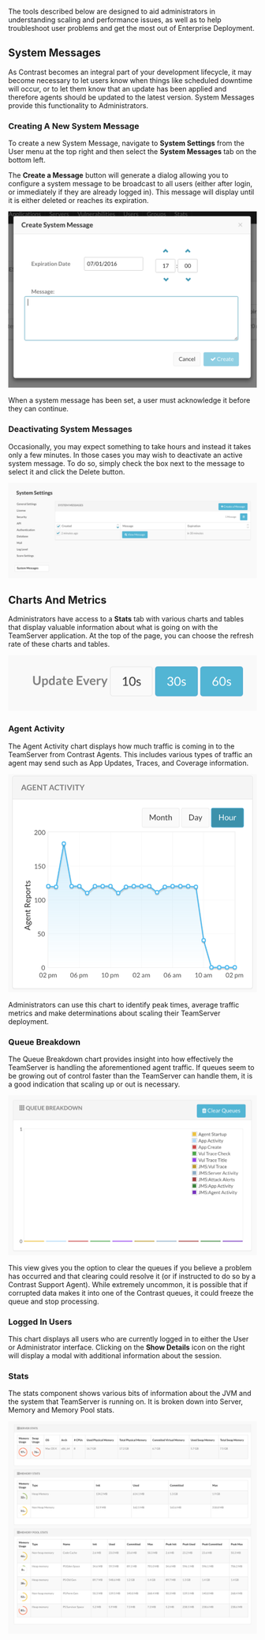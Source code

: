 <!--
title: "The Administrator's Dashboard"
description: "Explanation of Administrator tools"
tags: "EOP SuperAdmin System Messages Monitoring"
-->

The tools described below are designed to aid administrators in understanding scaling and performance issues, as well as to help troubleshoot user problems and get the most out of Enterprise Deployment.

## System Messages
As Contrast becomes an integral part of your development lifecycle, it may become necessary to let users know when things like scheduled downtime will occur, or to let them know that an update has been applied and therefore agents should be updated to the latest version. System Messages provide this functionality to Administrators. 

### Creating A New System Message
To create a new System Message, navigate to **System Settings** from the User menu at the top right and then select the **System Messages** tab on the bottom left.

The **Create a Message** button will generate a dialog allowing you to configure a system message to be broadcast to all users (either after login, or immediately if they are already logged in). This message will display until it is either deleted or reaches its expiration.

<a href="assets/images/KB4-c03_1.png" rel="lightbox" title="Create System Message"><img class="thumbnail" src="assets/images/KB4-c03_1.png"/></a>

When a system message has been set, a user must acknowledge it before they can continue.


### Deactivating System Messages
Occasionally, you may expect something to take hours and instead it takes only a few minutes. In those cases you may wish to deactivate an active system message. To do so, simply check the box next to the message to select it and click the Delete button.

<a href="assets/images/KB4-c03_2.png" rel="lightbox" title="Manage System Messages"><img class="thumbnail" src="assets/images/KB4-c03_2.png"/></a>

## Charts And Metrics
Administrators have access to a **Stats** tab with various charts and tables that display valuable information about what is going on with the TeamServer application. At the top of the page, you can choose the refresh rate of these charts and tables.

<a href="assets/images/KB4-c03_4.png" rel="lightbox" title="Update Frequency Dropdown"><img class="thumbnail" src="assets/images/KB4-c03_4.png"/></a>

### Agent Activity
The Agent Activity chart displays how much traffic is coming in to the TeamServer from Contrast Agents. This includes various types of traffic an agent may send such as App Updates, Traces, and Coverage information.

<a href="assets/images/KB4-c03_5.png" rel="lightbox" title="Agent Activity"><img class="thumbnail" src="assets/images/KB4-c03_5.png"/></a>

Administrators can use this chart to identify peak times, average traffic metrics and make determinations about scaling their TeamServer deployment.

### Queue Breakdown
The Queue Breakdown chart provides insight into how effectively the TeamServer is handling the aforementioned agent traffic. If queues seem to be growing out of control faster than the TeamServer can handle them, it is a good indication that scaling up or out is necessary.

<a href="assets/images/KB4-c03_6.png" rel="lightbox" title="Queue Breakdown Chart"><img class="thumbnail" src="assets/images/KB4-c03_6.png"/></a>

This view gives you the option to clear the queues if you believe a problem has occurred and that clearing could resolve it (or if instructed to do so by a Contrast Support Agent). While extremely uncommon, it is possible that if corrupted data makes it into one of the Contrast queues, it could freeze the queue and stop processing.

### Logged In Users
This chart displays all users who are currently logged in to either the User or Administrator interface. Clicking on the **Show Details** icon on the right will display a modal with additional information about the session.


### Stats
The stats component shows various bits of information about the JVM and the system that TeamServer is running on.  It is broken down into Server, Memory and Memory Pool stats.

<a href="assets/images/KB4-c03_8.png" rel="lightbox" title="Server &amp; Memory Statistics Bars"><img class="thumbnail" src="assets/images/KB4-c03_8.png"/></a>
